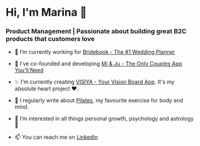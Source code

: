 <h1 align="left">Hi, I'm Marina 👋</h1>

<h3 align="left">Product Management | Passionate about building great B2C products that customers love</h3>




- 🔭 I’m currently working for [Bridebook - The #1 Wedding Planner](https://bridebook.com)
  
- 🩷 I've co-founded and developing [Mi & Ju - The Only Couples App You'll Need](https://www.miandju.app/)
  
- ✨ I'm currently creating [VISIYA - Your Vision Board App](https://www.visiya.app/). It's my absolute heart project ❤️.

- 🧘 I regularly write about [Pilates](https://www.pilates.land/blog), my favourite exercise for body and mind.
  
- 🤔 I’m interested in all things personal growth, psychology and  astrology 🌙
  
- 📫 You can reach me on [LinkedIn](https://www.linkedin.com/in/marina-mazein/)
